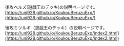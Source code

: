 後攻ベルズ(遊戯王のデッキ)の説明ページです。
[https://uni928.github.io/KoukouBeruzuExp/](https://uni928.github.io/KoukouBeruzuExp/)

後攻ミツルギ（遊戯王のデッキ）の説明ページです。
[https://uni928.github.io/KoukouBeruzuExp/index2.html](https://uni928.github.io/KoukouBeruzuExp/index2.html)
